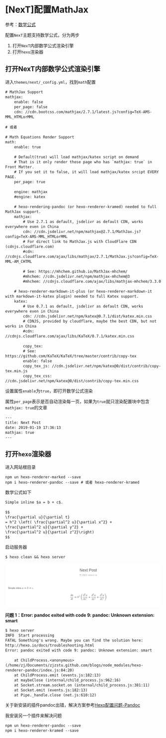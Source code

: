 # [NexT]配置MathJax

参考：[数学公式](https://github.com/theme-next/hexo-theme-next/blob/master/docs/zh-CN/MATH.md)

配置`NexT`主题支持数学公式，分为两步

1. 打开`NexT`内部数学公式渲染引擎
2. 打开`hexo`渲染器

## 打开NexT内部数学公式渲染引擎

进入`themes/next/_config.yml`，找到`math`配置

    # MathJax Support
    mathjax:
        enable: false
        per_page: false
        cdn: //cdn.bootcss.com/mathjax/2.7.1/latest.js?config=TeX-AMS-MML_HTMLorMML

    # 或者

    # Math Equations Render Support
    math:
        enable: true

        # Default(true) will load mathjax/katex script on demand
        # That is it only render those page who has `mathjax: true` in Front Matter.
        # If you set it to false, it will load mathjax/katex srcipt EVERY PAGE.
        per_page: true

        engine: mathjax
        #engine: katex

        # hexo-rendering-pandoc (or hexo-renderer-kramed) needed to full MathJax support.
        mathjax:
            # Use 2.7.1 as default, jsdelivr as default CDN, works everywhere even in China
            cdn: //cdn.jsdelivr.net/npm/mathjax@2.7.1/MathJax.js?config=TeX-AMS-MML_HTMLorMML
            # For direct link to MathJax.js with CloudFlare CDN (cdnjs.cloudflare.com)
            #cdn: //cdnjs.cloudflare.com/ajax/libs/mathjax/2.7.1/MathJax.js?config=TeX-MML-AM_CHTML

            # See: https://mhchem.github.io/MathJax-mhchem/
            #mhchem: //cdn.jsdelivr.net/npm/mathjax-mhchem@3
            #mhchem: //cdnjs.cloudflare.com/ajax/libs/mathjax-mhchem/3.3.0

        # hexo-renderer-markdown-it-plus (or hexo-renderer-markdown-it with markdown-it-katex plugin) needed to full Katex support.
        katex:
            # Use 0.7.1 as default, jsdelivr as default CDN, works everywhere even in China
            cdn: //cdn.jsdelivr.net/npm/katex@0.7.1/dist/katex.min.css
            # CDNJS, provided by cloudflare, maybe the best CDN, but not works in China
            #cdn: //cdnjs.cloudflare.com/ajax/libs/KaTeX/0.7.1/katex.min.css

            copy_tex:
            # See: https://github.com/KaTeX/KaTeX/tree/master/contrib/copy-tex
            enable: false
            copy_tex_js: //cdn.jsdelivr.net/npm/katex@0/dist/contrib/copy-tex.min.js
            copy_tex_css: //cdn.jsdelivr.net/npm/katex@0/dist/contrib/copy-tex.min.css

设置属性`enable`为`true`，即打开数学公式渲染

属性`per_page`表示是否自动渲染每一页，如果为`true`就只渲染配置块中包含`mathjax: true`的文章

    ---
    title: Next Post
    date: 2019-01-19 17:36:13
    mathjax: true
    ---

## 打开`hexo`渲染器

进入网站根目录

    npm un hexo-renderer-marked --save
    npm i hexo-renderer-pandoc --save # 或者 hexo-renderer-kramed

数学公式如下

    Simple inline $a = b + c$.

    $$
    \frac{\partial u}{\partial t}
    = h^2 \left( \frac{\partial^2 u}{\partial x^2} +
    \frac{\partial^2 u}{\partial y^2} +
    \frac{\partial^2 u}{\partial z^2}\right)
    $$

启动服务器

    $ hexo clean && hexo server

![](./imgs/hexo-math.png)

**问题 1：Error: pandoc exited with code 9: pandoc: Unknown extension: smart**

    $ hexo server
    INFO  Start processing
    FATAL Something's wrong. Maybe you can find the solution here: http://hexo.io/docs/troubleshooting.html
    Error: pandoc exited with code 9: pandoc: Unknown extension: smart

        at ChildProcess.<anonymous> (/home/zj/Documents/zjzstu.github.com/blogs/node_modules/hexo-renderer-pandoc/index.js:84:20)
        at ChildProcess.emit (events.js:182:13)
        at maybeClose (internal/child_process.js:962:16)
        at Socket.stream.socket.on (internal/child_process.js:381:11)
        at Socket.emit (events.js:182:13)
        at Pipe._handle.close (net.js:610:12)

关于新安装的插件pandoc出错，解决方案参考[Hexo配置问题-Pandoc](http://2simple.top/article/Hexo%E9%85%8D%E7%BD%AE%E9%97%AE%E9%A2%98-Pandoc.html)

我安装另一个插件来解决问题

    npm un hexo-renderer-pandoc --save
    npm i hexo-renderer-kramed --save
